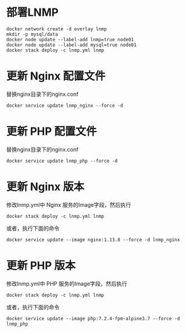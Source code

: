 # 部署LNMP
```
docker network create -d overlay lnmp
mkdir -p mysql/data
docker node update --label-add lnmp=true node01
docker node update --label-add mysql=true node01
docker stack deploy -c lnmp.yml lnmp
```
# 更新 Nginx 配置文件
替换nginx目录下的nginx.conf

```
docker service update lnmp_nginx --force -d
```
# 更新 PHP 配置文件
替换nginx目录下的nginx.conf

```
docker service update lnmp_php --force -d
```

# 更新 Nginx 版本
修改lnmp.yml中 Nginx 服务的Image字段，然后执行
```
docker stack deploy -c lnmp.yml lnmp
```
或者，执行下面的命令
```
docker service update --image nginx:1.13.8 --force -d lnmp_nginx
```

# 更新 PHP 版本
修改lnmp.yml中 PHP 服务的Image字段，然后执行
```
docker stack deploy -c lnmp.yml lnmp
```
或者，执行下面的命令
```
docker service update --image php:7.2.4-fpm-alpine3.7 --force -d lnmp_php
```